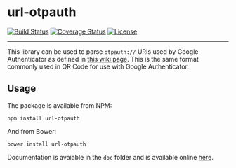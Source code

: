# url-otpauth

[![Build Status](http://img.shields.io/travis/lvillani/url-otpauth.svg?style=flat)](https://travis-ci.org/lvillani/url-otpauth)
[![Coverage Status](http://img.shields.io/coveralls/lvillani/url-otpauth.svg?style=flat)](https://coveralls.io/r/lvillani/url-otpauth)
[![License](http://img.shields.io/badge/license-MIT-blue.svg?style=flat)](http://choosealicense.com/licenses/mit/)

--------------------------------------------------------------------------------

This library can be used to parse `otpauth://` URIs used by Google Authenticator as defined in [this
wiki page](https://github.com/google/google-authenticator/wiki/Key-Uri-Format). This is the same
format commonly used in QR Code for use with Google Authenticator.


## Usage

The package is available from NPM:

    npm install url-otpauth

And from Bower:

    bower install url-otpauth

Documentation is avaiable in the `doc` folder and is available online
[here](http://htmlpreview.github.io/?https://github.com/lvillani/url-otpauth/blob/master/doc/index.html).
